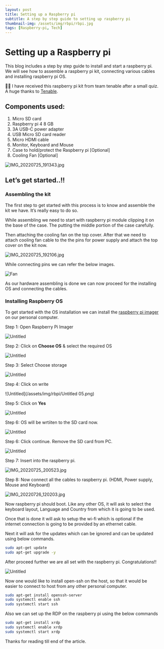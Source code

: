 ```yaml
---
layout: post
title: Setting up a Raspberry pi 
subtitle: A step by step guide to setting up raspberry pi
thumbnail-img: /assets/img/rbpi/rbpi.jpg
tags: [Raspberry-pi, Tech]
---
```


# Setting up a Raspberry pi


This blog includes a step by step guide to install and start a raspberry pi. We will see how to assemble a raspberry pi kit, connecting various cables and installing raspberry pi OS.

🙏🏻 I have received this raspberry pi kit from team tenable after a small quiz. A huge thanks to [Tenable](https://www.tenable.com/campaigns/nessus-on-raspberrypi).



## Components used:

1. Micro SD card
2. Raspberry pi 4 8 GB
3. 3A USB-C power adapter
4. USB Micro SD card reader
5. Micro HDMI cable
6. Monitor, Keyboard and Mouse
7. Case to hold/protect the Raspberry pi [Optional]
8. Cooling Fan [Optional]

![IMG_20220725_191343.jpg](/assets/img/rbpi/IMG_20220725_191343.jpg)

## Let’s get started..!!

### Assembling the kit

The first step to get started with this process is to know and assemble the kit we have. It’s really easy to do so. 

While assembling we need to start with raspberry pi module clipping it on the base of the case. The putting the middle portion of the case carefully. 

Then attaching the cooling fan on the top cover. After that we need to attach cooling fan cable to the the pins for power supply and attach the top cover on the kit now.  

![IMG_20220725_192106.jpg](/assets/img/rbpi/IMG_20220725_192106.jpg)

While connecting pins we can refer the below images.

![Fan](/assets/img/rbpi/fan.jpg)


As our hardware assembling is done we can now proceed for the installing OS and connecting the cables.

### Installing Raspberry OS

To get started with the OS installation we can install the [raspberry pi imager](https://downloads.raspberrypi.org/imager/imager_latest.exe) on our personal computer. 

Step 1: Open Raspberry Pi Imager

![Untitled](/assets/img/rbpi/Untitled%202.png)

Step 2: Click on **Choose OS** & select the required OS

![Untitled](/assets/img/rbpi/Untitled%203.png)

Step 3: Select Choose storage 

![Untitled](/assets/img/rbpi/Untitled%204.png)

Step 4: Click on write

![Untitled](/assets/img/rbpi/Untitled 05.png)

Step 5: Click on **Yes**

![Untitled](/assets/img/rbpi/Untitled%206.png)

Step 6: OS will be wrtiiten to the SD card now.

![Untitled](/assets/img/rbpi/Untitled%207.png)

Step 6: Click continue. Remove the SD card from PC. 

![Untitled](/assets/img/rbpi/Untitled%208.png)

Step 7: Insert into the raspberry pi.

![IMG_20220725_200523.jpg](/assets/img/rbpi/IMG_20220725_200523.jpg)

Step 8: Now connect all the cables to raspberry pi. (HDMI, Power supply, Mouse and Keyboard)

![IMG_20220726_120203.jpg](/assets/img/rbpi/IMG_20220726_120203.jpg)

Now raspberry pi should boot. Like any other OS, it will ask to select the keyboard layout, Language and Country from which it is going to be used. 

Once that is done it will ask to setup the wi-fi which is optional if the internet connection is going to be provided by an ethernet cable.

Next it will ask for the updates which can be ignored and can be updated using below commands.

 

```bash
sudo apt-get update
sudo apt-get upgrade -y
```

After proceed further we are all set with the raspberry pi. Congratulations!!

![Untitled](/assets/img/rbpi/Untitled%209.png)

Now one would like to install open-ssh on the host, so that it would be easier to connect to host from any other personal computer.

```bash
sudo apt-get install openssh-server
sudo systemctl enable ssh 
sudo systemctl start ssh
```

 Also we can set up the RDP on the raspberry pi using the below commands 

```bash
sudo apt-get install xrdp
sudo systemctl enable xrdp
sudo systemctl start xrdp
```

Thanks for reading till end of the article. 